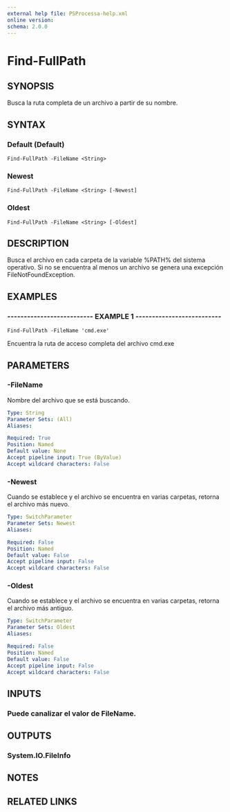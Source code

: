 ```yaml
---
external help file: PSProcessa-help.xml
online version: 
schema: 2.0.0
---
```


# Find-FullPath

## SYNOPSIS
Busca la ruta completa de un archivo a partir de su nombre.

## SYNTAX

### Default (Default)
```
Find-FullPath -FileName <String>
```

### Newest
```
Find-FullPath -FileName <String> [-Newest]
```

### Oldest
```
Find-FullPath -FileName <String> [-Oldest]
```

## DESCRIPTION
Busca el archivo en cada carpeta de la variable %PATH% del sistema operativo.
Si no se encuentra al menos un archivo se genera una excepción FileNotFoundException.

## EXAMPLES

### -------------------------- EXAMPLE 1 --------------------------
```
Find-FullPath -FileName 'cmd.exe'
```

Encuentra la ruta de acceso completa del archivo cmd.exe

## PARAMETERS

### -FileName
Nombre del archivo que se está buscando.

```yaml
Type: String
Parameter Sets: (All)
Aliases: 

Required: True
Position: Named
Default value: None
Accept pipeline input: True (ByValue)
Accept wildcard characters: False
```

### -Newest
Cuando se establece y el archivo se encuentra en varias carpetas, retorna el archivo más nuevo.

```yaml
Type: SwitchParameter
Parameter Sets: Newest
Aliases: 

Required: False
Position: Named
Default value: False
Accept pipeline input: False
Accept wildcard characters: False
```

### -Oldest
Cuando se establece y el archivo se encuentra en varias carpetas, retorna el archivo más antiguo.

```yaml
Type: SwitchParameter
Parameter Sets: Oldest
Aliases: 

Required: False
Position: Named
Default value: False
Accept pipeline input: False
Accept wildcard characters: False
```

## INPUTS

### Puede canalizar el valor de FileName.

## OUTPUTS

### System.IO.FileInfo

## NOTES

## RELATED LINKS

